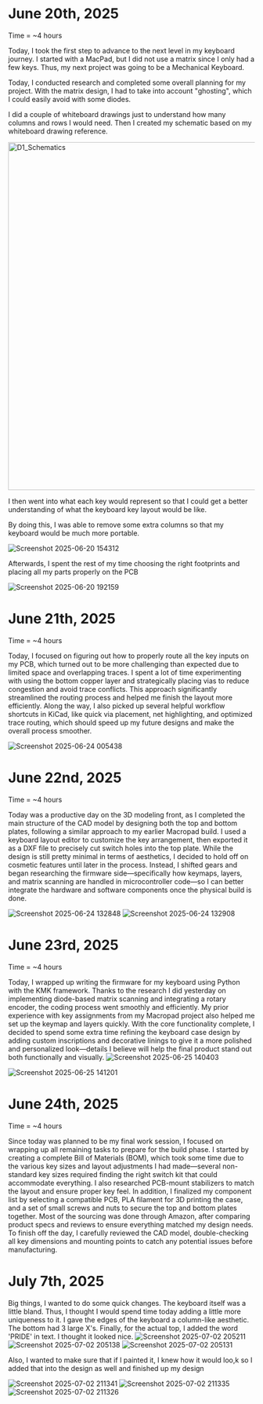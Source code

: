 # June 20th, 2025
Time = ~4 hours

Today, I took the first step to advance to the next level in my keyboard journey. I started with a MacPad, but I did not use a matrix since I only had a few keys. Thus, my next project was going to be a Mechanical Keyboard.

Today, I conducted research and completed some overall planning for my project. With the matrix design, I had to take into account "ghosting", which I could easily avoid with some diodes. 

I did a couple of whiteboard drawings just to understand how many columns and rows I would need. Then I created my schematic based on my whiteboard drawing reference. 

<img width="709" alt="D1_Schematics" src="https://github.com/user-attachments/assets/753b6ddc-71cd-40f3-bc8c-fdfaba43a062" />

I then went into what each key would represent so that I could get a better understanding of what the keyboard key layout would be like.

By doing this, I was able to remove some extra columns so that my keyboard would be much more portable.

![Screenshot 2025-06-20 154312](https://github.com/user-attachments/assets/4d5bfdb6-1e10-486a-80fa-9d4704626020)


Afterwards, I spent the rest of my time choosing the right footprints and placing all my parts properly on the PCB


![Screenshot 2025-06-20 192159](https://github.com/user-attachments/assets/2b8595ca-d0da-415c-9701-bff9e6d7eb78)


# June 21th, 2025
Time = ~4 hours

Today, I focused on figuring out how to properly route all the key inputs on my PCB, which turned out to be more challenging than expected due to limited space and overlapping traces. I spent a lot of time experimenting with using the bottom copper layer and strategically placing vias to reduce congestion and avoid trace conflicts. This approach significantly streamlined the routing process and helped me finish the layout more efficiently. Along the way, I also picked up several helpful workflow shortcuts in KiCad, like quick via placement, net highlighting, and optimized trace routing, which should speed up my future designs and make the overall process smoother.

![Screenshot 2025-06-24 005438](https://github.com/user-attachments/assets/3ded05ee-60ca-4a6b-9f2e-0eeefa13afa1)


# June 22nd, 2025
Time = ~4 hours

Today was a productive day on the 3D modeling front, as I completed the main structure of the CAD model by designing both the top and bottom plates, following a similar approach to my earlier Macropad build. I used a keyboard layout editor to customize the key arrangement, then exported it as a DXF file to precisely cut switch holes into the top plate. While the design is still pretty minimal in terms of aesthetics, I decided to hold off on cosmetic features until later in the process. Instead, I shifted gears and began researching the firmware side—specifically how keymaps, layers, and matrix scanning are handled in microcontroller code—so I can better integrate the hardware and software components once the physical build is done.

![Screenshot 2025-06-24 132848](https://github.com/user-attachments/assets/530ba73e-e083-4c96-be5e-964affe50b20)
![Screenshot 2025-06-24 132908](https://github.com/user-attachments/assets/feaa8121-55bc-4ec2-b769-3ab3c2f4ea51)


# June 23rd, 2025
Time = ~4 hours

Today, I wrapped up writing the firmware for my keyboard using Python with the KMK framework. Thanks to the research I did yesterday on implementing diode-based matrix scanning and integrating a rotary encoder, the coding process went smoothly and efficiently. My prior experience with key assignments from my Macropad project also helped me set up the keymap and layers quickly. With the core functionality complete, I decided to spend some extra time refining the keyboard case design by adding custom inscriptions and decorative linings to give it a more polished and personalized look—details I believe will help the final product stand out both functionally and visually.
![Screenshot 2025-06-25 140403](https://github.com/user-attachments/assets/7a3564c9-32cb-4950-8cda-f16ca27bc3fd)

![Screenshot 2025-06-25 141201](https://github.com/user-attachments/assets/6ef3f3dc-db00-47ed-b0a4-fb0b11b23701)


# June 24th, 2025
Time = ~4 hours

Since today was planned to be my final work session, I focused on wrapping up all remaining tasks to prepare for the build phase. I started by creating a complete Bill of Materials (BOM), which took some time due to the various key sizes and layout adjustments I had made—several non-standard key sizes required finding the right switch kit that could accommodate everything. I also researched PCB-mount stabilizers to match the layout and ensure proper key feel. In addition, I finalized my component list by selecting a compatible PCB, PLA filament for 3D printing the case, and a set of small screws and nuts to secure the top and bottom plates together. Most of the sourcing was done through Amazon, after comparing product specs and reviews to ensure everything matched my design needs. To finish off the day, I carefully reviewed the CAD model, double-checking all key dimensions and mounting points to catch any potential issues before manufacturing.


# July 7th, 2025
Big things, I wanted to do some quick changes. The keyboard itself was a little bland. Thus, I thought I would spend time today adding a little more uniqueness to it. I gave the edges of the keyboard a column-like aesthetic. The bottom had 3 large X's. Finally, for the actual top, I added the word 'PRIDE' in text. I thought it looked nice. 
![Screenshot 2025-07-02 205211](https://github.com/user-attachments/assets/04515da5-88ea-45cf-898d-39b2029edb16)
![Screenshot 2025-07-02 205138](https://github.com/user-attachments/assets/2ba43a6d-dfc0-4362-aa68-58e8a01c0d13)
![Screenshot 2025-07-02 205131](https://github.com/user-attachments/assets/18d006f4-b8a0-483c-ba5f-4641c171dce6)


Also, I wanted to make sure that if I painted it, I knew how it would loo,k so I added that into the design as well and finished up my design

![Screenshot 2025-07-02 211341](https://github.com/user-attachments/assets/f76c3267-a021-42f1-b533-2285cbc6a14d)
![Screenshot 2025-07-02 211335](https://github.com/user-attachments/assets/c581495d-d0af-4ac0-9795-173254fdd514)
![Screenshot 2025-07-02 211326](https://github.com/user-attachments/assets/bc0e10da-ba95-4553-8ee9-3ff53c478f34)


